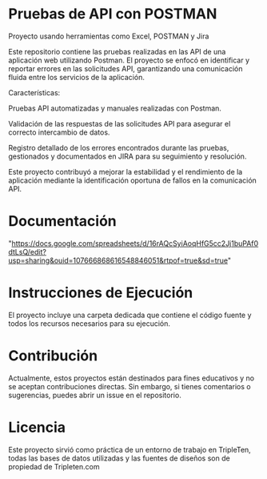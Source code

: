 # Pruebas de API con POSTMAN

Proyecto usando herramientas como Excel, POSTMAN y Jira

Este repositorio contiene las pruebas realizadas en las API de una aplicación web utilizando Postman. El proyecto se enfocó en identificar y reportar errores en las solicitudes API, garantizando una comunicación fluida entre los servicios de la aplicación.

Características:

Pruebas API automatizadas y manuales realizadas con Postman.

Validación de las respuestas de las solicitudes API para asegurar el correcto intercambio de datos.

Registro detallado de los errores encontrados durante las pruebas, gestionados y documentados en JIRA para su seguimiento y resolución.


Este proyecto contribuyó a mejorar la estabilidad y el rendimiento de la aplicación mediante la identificación oportuna de fallos en la comunicación API.

# Documentación
"https://docs.google.com/spreadsheets/d/16rAQcSyiAoqHfG5cc2Jj1buPAf0dtLsQ/edit?usp=sharing&ouid=107666868616548846051&rtpof=true&sd=true"

# Instrucciones de Ejecución
El proyecto incluye una carpeta dedicada que contiene el código fuente y todos los recursos necesarios para su ejecución.

# Contribución
Actualmente, estos proyectos están destinados para fines educativos y no se aceptan contribuciones directas. Sin embargo, si tienes comentarios o sugerencias, puedes abrir un issue en el repositorio.

# Licencia
Este proyecto sirvió como práctica de un entorno de trabajo en TripleTen, todas las bases de datos utilizadas y las fuentes de diseños son de propiedad de Tripleten.com
